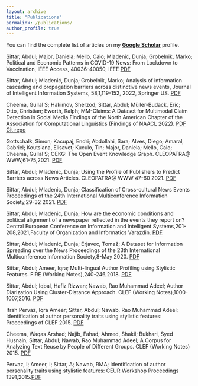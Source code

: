 ```yaml
---
layout: archive
title: "Publications"
permalink: /publications/
author_profile: true
---
```


You can find the complete list of articles on my <a href="https://scholar.google.com/citations?user=7cm4SVgAAAAJ&hl=en"><b>Google Scholar</b></a> profile.


Sittar, Abdul; Major, Daniela; Mello, Caio; Mladenić, Dunja; Grobelnik, Marko; Political and Economic Patterns in COVID-19 News: From Lockdown to Vaccination, IEEE Access, 40036-40050, IEEE [PDF](https://ieeexplore.ieee.org/stamp/stamp.jsp?tp=&arnumber=9749092)

Sittar, Abdul; Mladenić, Dunja; Grobelnik, Marko; Analysis of information cascading and propagation barriers across distinctive news events, Journal of Intelligent Information Systems, 58,1,119-152, 2022, Springer US. [PDF](https://link.springer.com/article/10.1007/s10844-021-00654-9)

Cheema, Gullal S; Hakimov, Sherzod; Sittar, Abdul; Müller-Budack, Eric; Otto, Christian; Ewerth, Ralph; MM-Claims: A Dataset for Multimodal Claim Detection in Social Media Findings of the North American Chapter of the Association for Computational Linguistics (Findings of NAACL 2022). [PDF](https://arxiv.org/pdf/2205.01989.pdf) [Git repo](https://github.com/TIBHannover/MM_Claims)

Gottschalk, Simon; Kacupaj, Endri; Abdollahi, Sara; Alves, Diego; Amaral, Gabriel; Koutsiana, Elisavet; Kuculo, Tin; Major, Daniela; Mello, Caio; Cheema, Gullal S; 	OEKG: The Open Event Knowledge Graph.	CLEOPATRA@ WWW,61-75,2021.  [PDF](http://ceur-ws.org/Vol-2829/paper5.pdf)	

Sittar, Abdul; Mladenic, Dunja; 	Using the Profile of Publishers to Predict Barriers across News Articles.	CLEOPATRA@ WWW			47-60	2021.  [PDF](http://ceur-ws.org/Vol-2829/paper4.pdf)	

Sittar, Abdul; Mladenic, Dunja; 	Classification of Cross-cultural News Events	Proceedings of the 24th International Multiconference Information Society,29-32	2021. [PDF](https://ailab.ijs.si/dunja/SiKDD2021/Papers/Sittar+Mladenic.pdf)

Sittar, Abdul; Mladenic, Dunja; 	How are the economic conditions and political alignment of a newspaper reflected in the events they report on?	Central European Conference on Information and Intelligent Systems,201-208,2021,Faculty of Organization and Informatics Varazdin.  [PDF]()

Sittar, Abdul; Mladenić, Dunja; Erjavec, Tomaž; 	A Dataset for Information Spreading over the News	Proceedings of the 23th International Multiconference Information Society,8-May	2020. [PDF](https://ailab.ijs.si/dunja/SiKDD2020/Papers/01%20-%20A-Dataset-for-Information-Spreading-over-the-News.pdf)

Sittar, Abdul; Ameer, Iqra; 	Multi-lingual Author Profiling using Stylistic Features.	FIRE (Working Notes),240-246,2018. [PDF](http://ceur-ws.org/Vol-2266/T4-5.pdf)	 
 
Sittar, Abdul; Iqbal, Hafiz Rizwan; Nawab, Rao Muhammad Adeel; 	Author Diarization Using Cluster-Distance Approach.	CLEF (Working Notes),1000-1007,2016. [PDF](http://ceur-ws.org/Vol-1609/16091000.pdf)

Ifrah Pervaz, Iqra Ameer; Sittar, Abdul; Nawab, Rao Muhammad Adeel; 	Identification of author personality traits using stylistic features: Proceedings of CLEF 2015. [PDF](https://pan.webis.de/downloads/publications/papers/pervaz_2015.pdf)

Cheema, Waqas Arshad; Najib, Fahad; Ahmed, Shakil; Bukhari, Syed Husnain; Sittar, Abdul; Nawab, Rao Muhammad Adeel;  A Corpus for Analyzing Text Reuse by People of Different Groups. CLEF (Working Notes) 2015. [PDF](http://ceur-ws.org/Vol-1391/95-CR.pdf)

Pervaz, I; Ameer, I; Sittar, A; Nawab, RMA; 	Identification of author personality traits using stylistic features: CEUR Workshop Proceedings	1391,2015.[PDF](http://ceur-ws.org/Vol-1391/64-CR.pdf)

